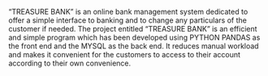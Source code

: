 “TREASURE BANK” is an online bank management system
dedicated to offer a simple interface to banking and to change any
particulars of the customer if needed. The project entitled
“TREASURE BANK” is an efficient and simple program which has
been developed using PYTHON PANDAS as the front end and the
MYSQL as the back end. It reduces manual workload and makes it
convenient for the customers to access to their account according to
their own convenience.
